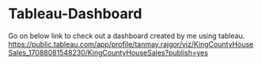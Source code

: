 # Tableau-Dashboard

Go on below link to check out a dashboard created by me using tableau.
https://public.tableau.com/app/profile/tanmay.rajgor/viz/KingCountyHouseSales_17088081548230/KingCountyHouseSales?publish=yes
